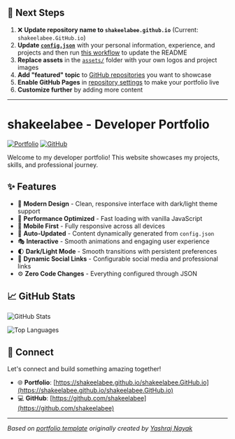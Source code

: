 ## 🚀 Next Steps

1. ❌ **Update repository name to `shakeelabee.github.io`** (Current: `shakeelabee.GitHub.io`)
2. **Update [`config.json`](https://github.com/shakeelabee/shakeelabee.GitHub.io/blob/main/config.json)** with your personal information, experience, and projects and then run [this workflow](https://github.com/shakeelabee/shakeelabee.GitHub.io/actions/workflows/update-readme.yml) to update the README
3. **Replace assets** in the [`assets/`](https://github.com/shakeelabee/shakeelabee.GitHub.io/tree/main/assets/) folder with your own logos and project images
4. **Add "featured" topic** to [GitHub repositories](https://github.com/shakeelabee?tab=repositories) you want to showcase
5. **Enable GitHub Pages** in [repository settings](https://github.com/shakeelabee/shakeelabee.GitHub.io/settings/pages) to make your portfolio live
6. **Customize further** by adding more content

---

# shakeelabee - Developer Portfolio

<div align="left">
  
[![Portfolio](https://img.shields.io/badge/🌐_Visit_Portfolio-Live-brightgreen?style=for-the-badge)](https://shakeelabee.github.io/shakeelabee.GitHub.io)
[![GitHub](https://img.shields.io/badge/GitHub-Profile-181717?style=for-the-badge&logo=github)](https://github.com/shakeelabee)

</div>

Welcome to my developer portfolio! This website showcases my projects, skills, and professional journey.

## ✨ Features

- 🎨 **Modern Design** - Clean, responsive interface with dark/light theme support
- 🚀 **Performance Optimized** - Fast loading with vanilla JavaScript
- 📱 **Mobile First** - Fully responsive across all devices
- 🔄 **Auto-Updated** - Content dynamically generated from `config.json`
- 🎭 **Interactive** - Smooth animations and engaging user experience
- 🌓 **Dark/Light Mode** - Smooth transitions with persistent preferences
- 🔗 **Dynamic Social Links** - Configurable social media and professional links
- ⚙️ **Zero Code Changes** - Everything configured through JSON

## 📈 GitHub Stats

<div align="left">

![GitHub Stats](https://github-readme-stats.vercel.app/api?username=shakeelabee&theme=dark&hide_border=true&include_all_commits=true&count_private=true)

![Top Languages](https://github-readme-stats.vercel.app/api/top-langs/?username=shakeelabee&theme=dark&hide_border=true&include_all_commits=true&count_private=true&layout=compact)

</div>

## 🤝 Connect

Let's connect and build something amazing together!

- 🌐 **Portfolio**: [https://shakeelabee.github.io/shakeelabee.GitHub.io](https://shakeelabee.github.io/shakeelabee.GitHub.io)
- 💻 **GitHub**: [https://github.com/shakeelabee](https://github.com/shakeelabee)

---

*Based on [portfolio template](https://github.com/yashrajnayak/developer-portfolio) originally created by [Yashraj Nayak](https://github.com/yashrajnayak)*